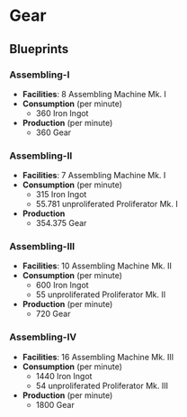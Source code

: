 # Gear

## Blueprints

### Assembling-I

- **Facilities**: 8 Assembling Machine Mk. I
- **Consumption** (per minute)
	- 360 Iron Ingot
- **Production** (per minute)
	- 360 Gear

### Assembling-II

- **Facilities**: 7 Assembling Machine Mk. I
- **Consumption** (per minute)
	- 315 Iron Ingot
	- 55.781 unproliferated Proliferator Mk. I
- **Production**
	- 354.375 Gear

### Assembling-III

- **Facilities**: 10 Assembling Machine Mk. II
- **Consumption** (per minute)
	- 600 Iron Ingot
	- 55 unproliferated Proliferator Mk. II
- **Production**  (per minute)
	- 720 Gear

### Assembling-IV

- **Facilities**: 16 Assembling Machine Mk. III
- **Consumption** (per minute)
	- 1440 Iron Ingot
	- 54 unproliferated Proliferator Mk. III
- **Production** (per minute)
	- 1800 Gear
